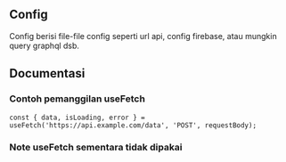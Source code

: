 ## Config
Config berisi file-file config seperti url api, config firebase, atau mungkin query graphql dsb.

## Documentasi

### Contoh pemanggilan useFetch
``
const { data, isLoading, error } = useFetch('https://api.example.com/data', 'POST', requestBody);
``

### Note useFetch sementara tidak dipakai

